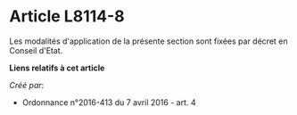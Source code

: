 # Article L8114-8

Les modalités d'application de la présente section sont fixées par décret en Conseil d'Etat.

**Liens relatifs à cet article**

_Créé par_:

  - Ordonnance n°2016-413 du 7 avril 2016 - art. 4
